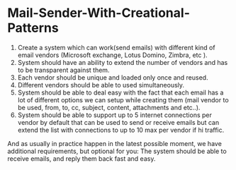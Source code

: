 # Mail-Sender-With-Creational-Patterns
1. Create a system which can work(send emails) with different kind of email vendors (Microsoft exchange, Lotus Domino, Zimbra, etc ). 
2. System should have an ability to extend the number of vendors and has to be transparent against them. 
3. Each vendor should be unique and loaded only once and reused.
4. Different vendors should be able to used simultaneously.
5. System should be able to deal easy with the fact that each email has a lot of different options we can setup while creating them (mail vendor to be used, from, to, cc, subject, content, attachments and etc..). 
6. System should be able to support up to 5 internet connections per vendor by default that can be used to send or receive emails but can extend the list with connections to up to 10 max per vendor if hi traffic. 

And as usually in practice happen in the latest possible moment, we have additional requirements, but optional for you:
The system should be able to receive emails, and reply them back fast and easy.
